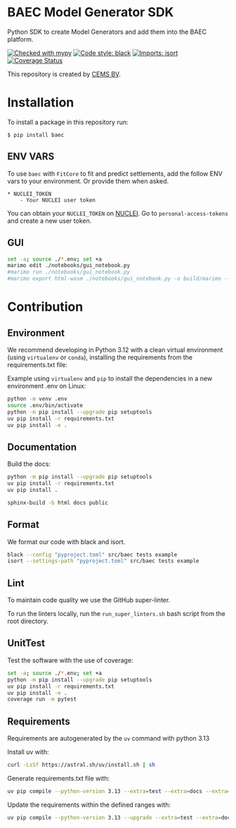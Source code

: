 # BAEC Model Generator SDK

Python SDK to create Model Generators and add them into the BAEC platform.

[![Checked with mypy](https://www.mypy-lang.org/static/mypy_badge.svg)](http://mypy-lang.org/)
[![Code style: black](https://img.shields.io/badge/code%20style-black-000000.svg)](https://github.com/psf/black)
[![Imports: isort](https://img.shields.io/badge/%20imports-isort-%231674b1?style=flat&labelColor=ef8336)](https://pycqa.github.io/isort/)
[![Coverage Status](https://coveralls.io/repos/github/cemsbv/BAEC/badge.svg?branch=main)](https://coveralls.io/github/cemsbv/BAEC?branch=main)

This repository is created by [CEMS BV](https://cemsbv.nl/).

# Installation

To install a package in this repository run:

`$ pip install baec`

## ENV VARS

To use `baec` with `FitCore` to fit and predict settlements, add the follow ENV vars to your environment. Or provide them when asked.

```
* NUCLEI_TOKEN
    - Your NUCLEI user token
```

You can obtain your `NUCLEI_TOKEN` on [NUCLEI](https://nuclei.cemsbv.io/#/).
Go to `personal-access-tokens` and create a new user token.

## GUI

```bash
set -a; source ./*.env; set +a
marimo edit ./notebooks/gui_notebook.py
#marimo run ./notebooks/gui_notebook.py
#marimo export html-wasm ./notebooks/gui_notebook.py -o build/marimo --mode run
```

# Contribution

## Environment

We recommend developing in Python 3.12 with a clean virtual environment (using `virtualenv` or `conda`), installing the requirements from the requirements.txt file:

Example using `virtualenv` and `pip` to install the dependencies in a new environment .env on Linux:

```bash
python -m venv .env
source .env/bin/activate
python -m pip install --upgrade pip setuptools
uv pip install -r requirements.txt
uv pip install -e .
```

## Documentation

Build the docs:

```bash
python -m pip install --upgrade pip setuptools
uv pip install -r requirements.txt
uv pip install .

sphinx-build -b html docs public
```

## Format

We format our code with black and isort.

```bash
black --config "pyproject.toml" src/baec tests example
isort --settings-path "pyproject.toml" src/baec tests example
```

## Lint

To maintain code quality we use the GitHub super-linter.

To run the linters locally, run the `run_super_linters.sh` bash script from the root directory.

## UnitTest

Test the software with the use of coverage:

```bash
set -a; source ./*.env; set +a
python -m pip install --upgrade pip setuptools
uv pip install -r requirements.txt
uv pip install -e .
coverage run -m pytest
```

## Requirements

Requirements are autogenerated by the `uv` command with python 3.13

Install uv with:

```bash
curl -LsSf https://astral.sh/uv/install.sh | sh
```

Generate requirements.txt file with:

```bash
uv pip compile --python-version 3.13 --extra=test --extra=docs --extra=aws --extra=gui --output-file=requirements.txt pyproject.toml
```

Update the requirements within the defined ranges with:

```bash
uv pip compile --python-version 3.13 --upgrade --extra=test --extra=docs --extra=aws --extra=gui --output-file=requirements.txt pyproject.toml
```
